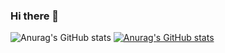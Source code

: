 ### Hi there 👋

<!--
**AkshatGoud/AkshatGoud** is a ✨ _special_ ✨ repository because its `README.md` (this file) appears on your GitHub profile.

Here are some ideas to get you started:

- 🔭 I’m currently working on ...
- 🌱 I’m currently learning ...
- 👯 I’m looking to collaborate on ...
- 🤔 I’m looking for help with ...
- 💬 Ask me about ...
- 📫 How to reach me: ...
- 😄 Pronouns: ...
- ⚡ Fun fact: ...
-->
![Anurag's GitHub stats](https://github-readme-stats.vercel.app/api?username=AkshatGoud&show_icons=true&theme=cobalt)
[![Anurag's GitHub stats](https://github-readme-stats.vercel.app/api?username=AkshatGoud)](https://github.com/AkshatGoud/github-readme-stats)

